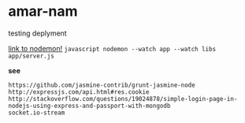 # amar-nam
testing deplyment

[link to nodemon!](https://github.com/remy/nodemon)
    ```javascript
    nodemon --watch app --watch libs app/server.js
    ```

**see**  

    https://github.com/jasmine-contrib/grunt-jasmine-node
    http://expressjs.com/api.html#res.cookie
    http://stackoverflow.com/questions/19024878/simple-login-page-in-nodejs-using-express-and-passport-with-mongodb
    socket.io-stream
    